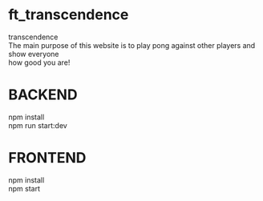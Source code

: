 # ft_transcendence
transcendence<br/>
The main purpose of this website is to play pong against other players and show everyone<br/>
how good you are!<br/>

# BACKEND
npm install   
npm run start:dev  
# FRONTEND
npm install   
npm start    

